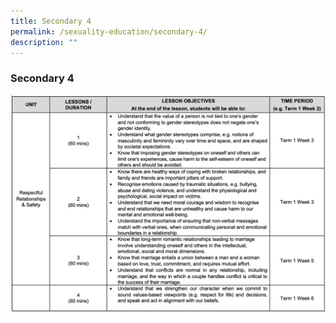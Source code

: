 ```yaml
---
title: Secondary 4
permalink: /sexuality-education/secondary-4/
description: ""
---
```

### Secondary 4

![](/images/Student%20Development%20Programme/CCP/Sec4%202022.png)